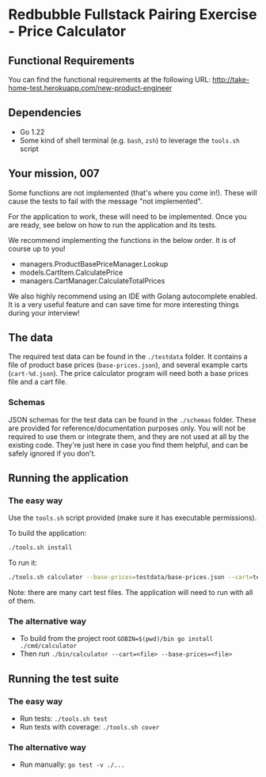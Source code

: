 # Redbubble Fullstack Pairing Exercise - Price Calculator

## Functional Requirements

You can find the functional requirements at the following URL:
http://take-home-test.herokuapp.com/new-product-engineer

## Dependencies

* Go 1.22
* Some kind of shell terminal (e.g. `bash`, `zsh`) to leverage the `tools.sh` script

## Your mission, 007

Some functions are not implemented (that's where you come in!). These will cause the
tests to fail with the message "not implemented".

For the application to work, these will need to be implemented. Once you are ready,
see below on how to run the application and its tests.

We recommend implementing the functions in the below order. It is of course up to you!

* managers.ProductBasePriceManager.Lookup
* models.CartItem.CalculatePrice
* managers.CartManager.CalculateTotalPrices

We also highly recommend using an IDE with Golang autocomplete enabled. It is a very
useful feature and can save time for more interesting things during your interview!

## The data

The required test data can be found in the `./testdata` folder. It contains
a file of product base prices (`base-prices.json`), and several example carts
(`cart-%d.json`). The price calculator program will need both a base prices
file and a cart file.

### Schemas

JSON schemas for the test data can be found in the `./schemas` folder. These
are provided for reference/documentation purposes only. You will not be required
to use them or integrate them, and they are not used at all by the existing code.
They're just here in case you find them helpful, and can be safely ignored if
you don't.

## Running the application

### The easy way

Use the `tools.sh` script provided (make sure it has executable permissions).

To build the application:

```sh
./tools.sh install
```

To run it:

```sh
./tools.sh calculator --base-prices=testdata/base-prices.json --cart=testdata/cart-4560.json
```

Note: there are many cart test files. The application will need to run with all of them.

### The alternative way

* To build from the project root `GOBIN=$(pwd)/bin go install ./cmd/calculator` 
* Then run `./bin/calculator --cart=<file> --base-prices=<file>`

## Running the test suite

### The easy way

* Run tests: `./tools.sh test`
* Run tests with coverage: `./tools.sh cover`

### The alternative way

* Run manually: `go test -v ./...`
